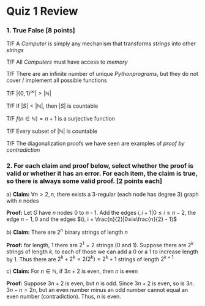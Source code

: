 # Quiz 1 Review

### 1. True False [8 points]
T/F A $Computer$ is simply any mechanism that transforms $strings$ into other $strings$

T/F All $Computers$ must have access to $memory$

T/F There are an infinite number of unique $Python programs$, but they do not cover / implement all possible functions

T/F $\left| \{0,1\}^\infty \right| > \left|{ℕ}\right|$

T/F If $\left|S\right| < \left|ℕ\right|$, then $\left|S\right|$ is countable

T/F $f(n \in ℕ) = n + 1$ is a surjective function

T/F Every subset of $\left|ℕ\right|$ is countable

T/F The diagonalization proofs we have seen are examples of _proof by contradiction_

### 2. For each claim and proof below, select whether the proof is valid or whether it has an error. For each item, the claim is true, so  there is always some valid proof. [2 points each]

a) **Claim:** $∀ n > 2, n % 2 = 0$, there exists a 3-regular (each node has degree 3) graph with $n$ nodes

**Proof:** Let $G$ have $n$ nodes 0 to $n$ - 1. Add the edges ${i, i + 1}|0≤i≤n - 2$, the edge ${n - 1, 0}$ and the edges ${i, i + \frac{n}{2}|0≤i≤\frac{n}{2} - 1}$

b) **Claim:** There are $2^n$ binary strings of length $n$

**Proof:** for length, 1 there are $2^1 = 2$ strings (0 and 1). Suppose there are $2^k$ strings of length $k$, to each of those we can add a 0 or a 1 to increase length by 1. Thus there are $2^k + 2^k = 2(2^k) = 2^k+1$ strings of length $2^{k + 1}$

c) **Claim:** For $n \in ℕ$, if $3n + 2$ is even, then $n$ is even

**Proof:** Suppose $3n + 2$ is even, but $n$ is odd. Since $3n + 2$ is even, so is $3n$. $3n - n = 2n$, but an even number minus an odd number cannot equal an even number (contradiction). Thus, $n$ is even.
